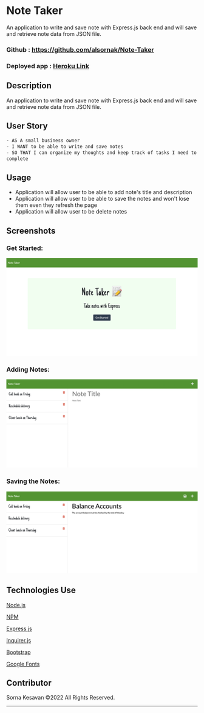 # Note Taker
An application to write and save note with Express.js back end and will save and retrieve note data from JSON file.

### Github : https://github.com/alsornak/Note-Taker

### Deployed app : <a href="https://pure-anchorage-33232.herokuapp.com/">Heroku Link</a>


## Description
An application to write and save note with Express.js back end and will save and retrieve note data from JSON file.

## User Story
```
- AS A small business owner
- I WANT to be able to write and save notes
- SO THAT I can organize my thoughts and keep track of tasks I need to complete
```


## Usage
- Application will allow user to be able to add note's title and description
- Application will allow user to be able to save the notes and won't lose them even they refresh the page
- Application will allow user to be delete notes


## Screenshots

### Get Started:
![](public/assets/img/Note-Taker.png)

### Adding Notes:
![](public/assets/img/Note-Title.png)

### Saving the Notes:
![](public/assets/img/Notes.png)


## Technologies Use
<p><a href="https://nodejs.org/">Node.js</a></p>
<p><a href="https://www.npmjs.com/">NPM</a></p>
<p><a href="https://www.npmjs.com/package/express">Express.js</a></p>
<p><a href="https://www.npmjs.com/package/inquirer">Inquirer.js</a></p>
<p><a href="https://getbootstrap.com/">Bootstrap</a></p>
<p><a href="https://fonts.google.com/">Google Fonts</a></p>


## Contributor
Sorna Kesavan ©2022 All Rights Reserved.
- - -
